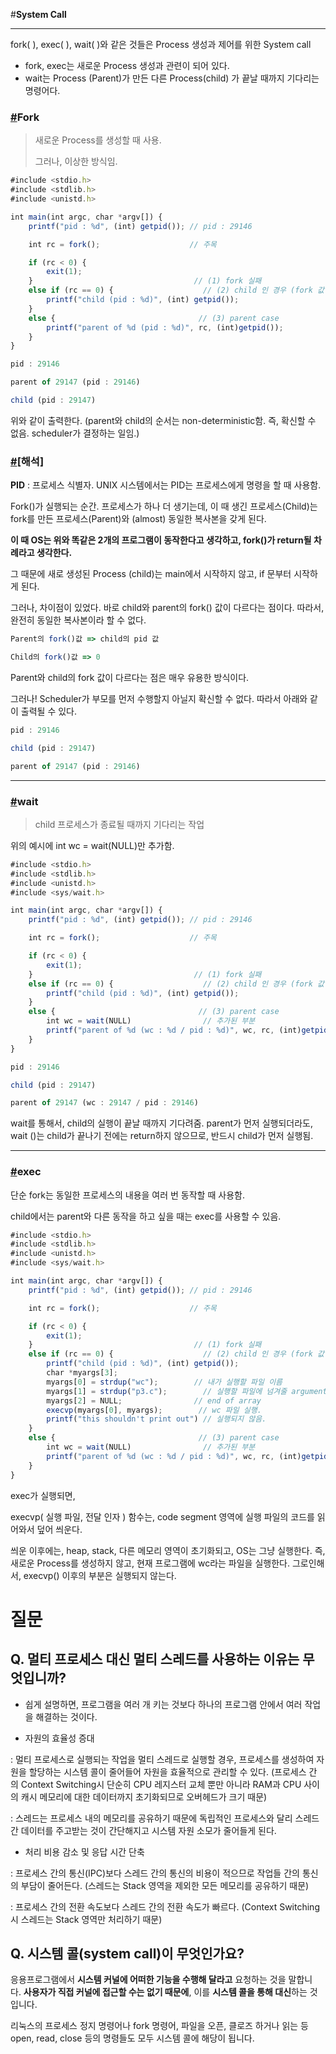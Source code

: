 

#**System Call**

---

fork( ), exec( ), wait( )와 같은 것들은 Process 생성과 제어를 위한 System call

- fork, exec는 새로운 Process 생성과 관련이 되어 있다.
- wait는 Process (Parent)가 만든 다른 Process(child) 가 끝날 때까지 기다리는 명령어다.

### **[#](https://gyoogle.dev/blog/computer-science/operating-system/System%20Call.html#fork)Fork**

> 새로운 Process를 생성할 때 사용.
> 
> 그러나, 이상한 방식임.

```jsx
#include <stdio.h>
#include <stdlib.h>
#include <unistd.h>

int main(int argc, char *argv[]) {
    printf("pid : %d", (int) getpid()); // pid : 29146

    int rc = fork();                    // 주목

    if (rc < 0) {
        exit(1);
    }                                    // (1) fork 실패
    else if (rc == 0) {                    // (2) child 인 경우 (fork 값이 0)
        printf("child (pid : %d)", (int) getpid());
    }
    else {                                // (3) parent case
        printf("parent of %d (pid : %d)", rc, (int)getpid());
    }
}
```

```jsx
pid : 29146

parent of 29147 (pid : 29146)

child (pid : 29147)
```

위와 같이 출력한다. (parent와 child의 순서는 non-deterministic함. 즉, 확신할 수 없음. scheduler가 결정하는 일임.)

### **[#](https://gyoogle.dev/blog/computer-science/operating-system/System%20Call.html#%E1%84%92%E1%85%A2%E1%84%89%E1%85%A5%E1%86%A8)[해석]**

**PID** : 프로세스 식별자. UNIX 시스템에서는 PID는 프로세스에게 명령을 할 때 사용함.

Fork()가 실행되는 순간. 프로세스가 하나 더 생기는데, 이 때 생긴 프로세스(Child)는 fork를 만든 프로세스(Parent)와 (almost) 동일한 복사본을 갖게 된다.

**이 때 OS는 위와 똑같은 2개의 프로그램이 동작한다고 생각하고, fork()가 return될 차례라고 생각한다.**

그 때문에 새로 생성된 Process (child)는 main에서 시작하지 않고, if 문부터 시작하게 된다.

그러나, 차이점이 있었다. 바로 child와 parent의 fork() 값이 다르다는 점이다. 따라서, 완전히 동일한 복사본이라 할 수 없다.

```jsx
Parent의 fork()값 => child의 pid 값

Child의 fork()값 => 0
```

Parent와 child의 fork 값이 다르다는 점은 매우 유용한 방식이다.

그러나! Scheduler가 부모를 먼저 수행할지 아닐지 확신할 수 없다. 따라서 아래와 같이 출력될 수 있다.

```jsx
pid : 29146

child (pid : 29147)

parent of 29147 (pid : 29146)
```

---

### **[#](https://gyoogle.dev/blog/computer-science/operating-system/System%20Call.html#wait)wait**

> child 프로세스가 종료될 때까지 기다리는 작업

위의 예시에 int wc = wait(NULL)만 추가함.

```jsx
#include <stdio.h>
#include <stdlib.h>
#include <unistd.h>
#include <sys/wait.h>

int main(int argc, char *argv[]) {
    printf("pid : %d", (int) getpid()); // pid : 29146

    int rc = fork();                    // 주목

    if (rc < 0) {
        exit(1);
    }                                    // (1) fork 실패
    else if (rc == 0) {                    // (2) child 인 경우 (fork 값이 0)
        printf("child (pid : %d)", (int) getpid());
    }
    else {                                // (3) parent case
        int wc = wait(NULL)                // 추가된 부분
        printf("parent of %d (wc : %d / pid : %d)", wc, rc, (int)getpid());
    }
}
```

```jsx
pid : 29146

child (pid : 29147)

parent of 29147 (wc : 29147 / pid : 29146)
```

wait를 통해서, child의 실행이 끝날 때까지 기다려줌. parent가 먼저 실행되더라도, wait ()는 child가 끝나기 전에는 return하지 않으므로, 반드시 child가 먼저 실행됨.

---

### **[#](https://gyoogle.dev/blog/computer-science/operating-system/System%20Call.html#exec)exec**

단순 fork는 동일한 프로세스의 내용을 여러 번 동작할 때 사용함.

child에서는 parent와 다른 동작을 하고 싶을 때는 exec를 사용할 수 있음.

```jsx
#include <stdio.h>
#include <stdlib.h>
#include <unistd.h>
#include <sys/wait.h>

int main(int argc, char *argv[]) {
    printf("pid : %d", (int) getpid()); // pid : 29146

    int rc = fork();                    // 주목

    if (rc < 0) {
        exit(1);
    }                                    // (1) fork 실패
    else if (rc == 0) {                    // (2) child 인 경우 (fork 값이 0)
        printf("child (pid : %d)", (int) getpid());
        char *myargs[3];
        myargs[0] = strdup("wc");        // 내가 실행할 파일 이름
        myargs[1] = strdup("p3.c");        // 실행할 파일에 넘겨줄 argument
        myargs[2] = NULL;                // end of array
        execvp(myargs[0], myargs);        // wc 파일 실행.
        printf("this shouldn't print out") // 실행되지 않음.
    }
    else {                                // (3) parent case
        int wc = wait(NULL)                // 추가된 부분
        printf("parent of %d (wc : %d / pid : %d)", wc, rc, (int)getpid());
    }
}
```

exec가 실행되면,

execvp( 실행 파일, 전달 인자 ) 함수는, code segment 영역에 실행 파일의 코드를 읽어와서 덮어 씌운다.

씌운 이후에는, heap, stack, 다른 메모리 영역이 초기화되고, OS는 그냥 실행한다. 즉, 새로운 Process를 생성하지 않고, 현재 프로그램에 wc라는 파일을 실행한다. 그로인해서, execvp() 이후의 부분은 실행되지 않는다.

# 질문

## Q. **멀티 프로세스 대신 멀티 스레드를 사용하는 이유는 무엇입니까?**

- 쉽게 설명하면, 프로그램을 여러 개 키는 것보다 하나의 프로그램 안에서 여러 작업을 해결하는 것이다.

-   자원의 효율성 증대

: 멀티 프로세스로 실행되는 작업을 멀티 스레드로 실행할 경우, 프로세스를 생성하여 자원을 할당하는 시스템 콜이 줄어들어 자원을 효율적으로 관리할 수 있다. (프로세스 간의 Context Switching시 단순히 CPU 레지스터 교체 뿐만 아니라 RAM과 CPU 사이의 캐시 메모리에 대한 데이터까지 초기화되므로 오버헤드가 크기 때문)

: 스레드는 프로세스 내의 메모리를 공유하기 때문에 독립적인 프로세스와 달리 스레드 간 데이터를 주고받는 것이 간단해지고 시스템 자원 소모가 줄어들게 된다.

-   처리 비용 감소 및 응답 시간 단축

: 프로세스 간의 통신(IPC)보다 스레드 간의 통신의 비용이 적으므로 작업들 간의 통신의 부담이 줄어든다. (스레드는 Stack 영역을 제외한 모든 메모리를 공유하기 때문)

: 프로세스 간의 전환 속도보다 스레드 간의 전환 속도가 빠르다. (Context Switching시 스레드는 Stack 영역만 처리하기 때문)

## Q. 시스템 콜(system call)이 무엇인가요?

응용프로그램에서 **시스템 커널에 어떠한 기능을 수행해 달라고** 요청하는 것을 말합니다. **사용자가 직접 커널에 접근할 수는 없기 때문에**, 이를 **시스템 콜을 통해 대신**하는 것입니다.

리눅스의 프로세스 정지 명령어나 fork 명령어, 파일을 오픈, 클로즈 하거나 읽는 등 open, read, close 등의 명령들도 모두 시스템 콜에 해당이 됩니다.